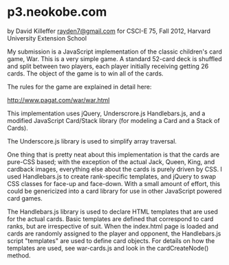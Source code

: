 p3.neokobe.com
==============

by David Killeffer <rayden7@gmail.com> for CSCI-E 75, Fall 2012, Harvard University Extension School

My submission is a JavaScript implementation of the classic children's card game, War.
This is a very simple game.  A standard 52-card deck is shuffled and split between two
players, each player initially receiving getting 26 cards.  The object of the game is
to win all of the cards.

The rules for the game are explained in detail here:

http://www.pagat.com/war/war.html

This implementation uses jQuery, Underscrore.js Handlebars.js, and a modified JavaScript
Card/Stack library (for modeling a Card and a Stack of Cards).

The Underscore.js library is used to simplify array traversal.

One thing that is pretty neat about this implementation is that the cards are pure-CSS based; with
the exception of the actual Jack, Queen, King, and cardback images, everything else about the cards
is purely driven by CSS.  I used Handlebars.js to create rank-specific templates, and jQuery to swap
CSS classes for face-up and face-down.  With a small amount of effort, this could be genericized
into a card library for use in other JavaScript powered card games.

The Handlebars.js library is used to declare HTML templates that are used for the actual cards.
Basic templates are defined that correspond to card ranks, but are irrespective of suit.  When
the index.html page is loaded and cards are randomly assigned to the player and opponent, the
Handlebars.js script "templates" are used to define card objects.  For details on how the
templates are used, see war-cards.js and look in the cardCreateNode() method.

